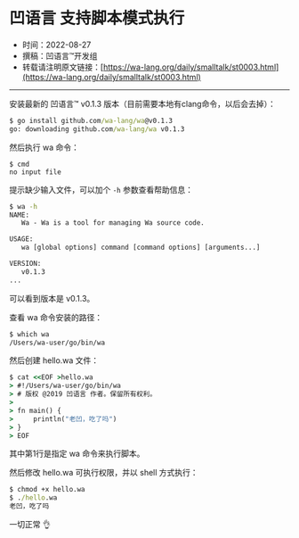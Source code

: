 # 凹语言 支持脚本模式执行

- 时间：2022-08-27
- 撰稿：凹语言™开发组
- 转载请注明原文链接：[https://wa-lang.org/daily/smalltalk/st0003.html](https://wa-lang.org/daily/smalltalk/st0003.html)

---

安装最新的 凹语言™ v0.1.3 版本（目前需要本地有clang命令，以后会去掉）：

```cmd
$ go install github.com/wa-lang/wa@v0.1.3
go: downloading github.com/wa-lang/wa v0.1.3
```

然后执行 wa 命令：

```
$ cmd
no input file
```

提示缺少输入文件，可以加个 `-h` 参数查看帮助信息：

```cmd
$ wa -h
NAME:
   Wa - Wa is a tool for managing Wa source code.

USAGE:
   wa [global options] command [command options] [arguments...]

VERSION:
   v0.1.3
...
```

可以看到版本是 v0.1.3。

查看 wa 命令安装的路径：

```cmd
$ which wa
/Users/wa-user/go/bin/wa
```

然后创建 hello.wa 文件：

```cmd
$ cat <<EOF >hello.wa
> #!/Users/wa-user/go/bin/wa
> # 版权 @2019 凹语言 作者。保留所有权利。
> 
> fn main() {
>     println("老凹，吃了吗")
> }
> EOF
```

其中第1行是指定 wa 命令来执行脚本。

然后修改 hello.wa 可执行权限，并以 shell 方式执行：

```cmd
$ chmod +x hello.wa 
$ ./hello.wa 
老凹，吃了吗
```

一切正常 👌

